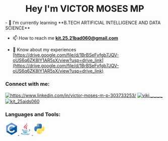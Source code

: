 <h1 align="center">Hey I'm VICTOR MOSES MP</h1>
- 🌱 I’m currently learning **B.TECH ARTIFICIAL INTELLIGENCE AND DATA SCIENCE**

- 📫 How to reach me **kit.25.21bad060@gmail.com**

- 📄 Know about my experiences [https://drive.google.com/file/d/1BrBSeFvfgb7JQV-oUS6q6ZK8IY1AR5sX/view?usp=drive_link](https://drive.google.com/file/d/1BrBSeFvfgb7JQV-oUS6q6ZK8IY1AR5sX/view?usp=drive_link)

<h3 align="left">Connect with me:</h3>
<p align="left">
<a href="https://linkedin.com/in/https://www.linkedin.com/in/victor-moses-m-p-303733253/" target="blank"><img align="center" src="https://raw.githubusercontent.com/rahuldkjain/github-profile-readme-generator/master/src/images/icons/Social/linked-in-alt.svg" alt="https://www.linkedin.com/in/victor-moses-m-p-303733253/" height="30" width="40" /></a>
<a href="https://instagram.com/viki._._._._" target="blank"><img align="center" src="https://raw.githubusercontent.com/rahuldkjain/github-profile-readme-generator/master/src/images/icons/Social/instagram.svg" alt="viki._._._._" height="30" width="40" /></a>
<a href="https://www.codechef.com/users/kit_25aids060" target="blank"><img align="center" src="https://cdn.jsdelivr.net/npm/simple-icons@3.1.0/icons/codechef.svg" alt="kit_25aids060" height="30" width="40" /></a>
</p>

<h3 align="left">Languages and Tools:</h3>
<p align="left"> <a href="https://www.cprogramming.com/" target="_blank" rel="noreferrer"> <img src="https://raw.githubusercontent.com/devicons/devicon/master/icons/c/c-original.svg" alt="c" width="40" height="40"/> </a> <a href="https://www.java.com" target="_blank" rel="noreferrer"> <img src="https://raw.githubusercontent.com/devicons/devicon/master/icons/java/java-original.svg" alt="java" width="40" height="40"/> </a> <a href="https://www.python.org" target="_blank" rel="noreferrer"> <img src="https://raw.githubusercontent.com/devicons/devicon/master/icons/python/python-original.svg" alt="python" width="40" height="40"/> </a> </p>
